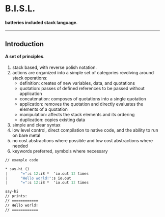 # B.I.S.L.
#### batteries included stack language.

---

## Introduction
#### A set of principles.
1. stack based, with reverse polish notation.
2. actions are organized into a simple set of categories revolving around stack operations:
   - definition: creates of new variables, data, and quotations
   - quotation: passes of defined references to be passed without application
   - concatenation: composes of quotations into a single quotation
   - application: removes the quotation and directly evaluates the elements of a quotation
   - manipulation: affects the stack elements and its ordering
   - duplication: copies existing data
3. simple and clear syntax
4. low level control, direct compilation to native code, and the ability to run on bare metal
5. no cost abstractions where possible and low cost abstractions where needed
6. keywords preferred, symbols where necessary


```ocaml
// example code

* say-hi ()
|      "=":s 12:i8 *  'io.out 12 times
|      "Hello world!":s io.out
|      "=":s 12:i8 *  'io.out 12 times

say-hi
// prints:
// ============
// Hello world!
// ============

```
